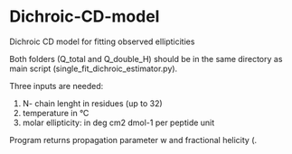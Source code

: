 # Dichroic-CD-model
Dichroic CD model for fitting observed ellipticities

Both folders (Q_total and Q_double_H) should be in the same directory as main script (single_fit_dichroic_estimator.py).

Three inputs are needed:
1) N- chain lenght in residues (up to 32)
2) temperature in °C
3) molar ellipticity: in deg cm2 dmol-1 per peptide unit

Program returns propagation parameter w and fractional helicity (<fH>.
